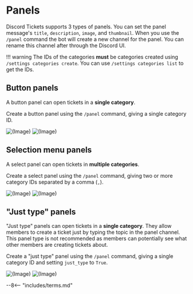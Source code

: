 # Panels

Discord Tickets supports 3 types of panels.
You can set the panel message's `title`, `description`, `image`, and `thumbnail`. When you use the `/panel` command the bot will create a new channel for the panel. You can rename this channel after through the Discord UI.

!!! warning
	The IDs of the categories **must** be categories created using `/settings categories create`. You can use `/settings categories list` to get the IDs.

## Button panels

A button panel can open tickets in a **single category**.

Create a button panel using the `/panel` command, giving a single category ID.

![(Image)](https://static.eartharoid.me/sharex/21/09/DiscordPTB_NeBG2ar5fb.png)
![(Image)](https://static.eartharoid.me/sharex/21/09/DiscordPTB_VSTew9HYTy.png)

## Selection menu panels

A select panel can open tickets in **multiple categories**.

Create a select panel using the `/panel` command, giving two or more category IDs separated by a comma (`,`).

![(Image)](https://static.eartharoid.me/sharex/21/09/DiscordPTB_LpcvehJAGM.png)
![(Image)](https://static.eartharoid.me/sharex/21/09/DiscordPTB_f7qLivR0AY.png)

## "Just type" panels

"Just type" panels can open tickets in a **single category**. They allow members to create a ticket just by typing the topic in the panel channel. This panel type is not recommended as members can potentially see what other members are creating tickets about.

Create a "just type" panel using the `/panel` command, giving a single category ID and setting `just_type` to `True`.

![(Image)](https://static.eartharoid.me/sharex/21/09/DiscordPTB_EDbZiRZojX.png)
![(Image)](https://static.eartharoid.me/sharex/21/09/DiscordPTB_EMgSuv3Kqh.png)


<!-- do not delete -->
--8<-- "includes/terms.md"
<!-- /do not delete -->

